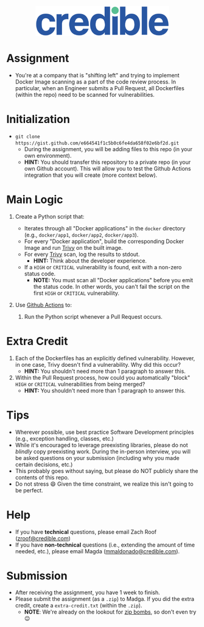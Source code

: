<p align="center">
  <img src="images/credible.svg" width="350">
</p>

# Assignment
+ You're at a company that is "shifting left" and trying to implement Docker Image scanning as a part of the code review process. In particular, when an Engineer submits a Pull Request, all Dockerfiles (within the repo) need to be scanned for vulnerabilities.

# Initialization
+ `git clone https://gist.github.com/e664541f1c5b0c6fe4da658f02e6bf2d.git`
    + During the assignment, you will be adding files to this repo (in your own environment).
    + **HINT:** You should transfer this repository to a private repo (in your own Github account).  This will allow you to test the Github Actions integration that you will create (more context below).

# Main Logic
1. Create a Python script that:
    + Iterates through all "Docker applications" in the `docker` directory (e.g., `docker/app1`, `docker/app2`, `docker/app3`).
    + For every "Docker application", build the corresponding Docker Image and run [Trivy](https://github.com/aquasecurity/trivy) on the built image.
    + For every [Trivy](https://github.com/aquasecurity/trivy) scan, log the results to stdout.
        + **HINT:** Think about the developer experience.
    + If a `HIGH` or `CRITICAL` vulnerability is found, exit with a non-zero status code.
        + **NOTE:** You must scan all "Docker applications" before you emit the status code.  In other words, you can't fail the script on the first `HIGH` or `CRITICAL` vulnerability.

2. Use [Github Actions](https://docs.github.com/en/actions) to:
    1. Run the Python script whenever a Pull Request occurs.

# Extra Credit
1. Each of the Dockerfiles has an explicitly defined vulnerability.  However, in one case, Trivy doesn't find a vulnerability.  Why did this occur?
    + **HINT:** You shouldn't need more than 1 paragraph to answer this.
2. Within the Pull Request process, how could you automatically "block" `HIGH` or `CRITICAL` vulnerabilities from being merged?
    + **HINT:** You shouldn't need more than 1 paragraph to answer this.


# Tips
+ Wherever possible, use best practice Software Development principles (e.g., exception handling, classes, etc.)
+ While it's encouraged to leverage preexisting libraries, please do not *blindly* copy preexisting work.  During the in-person interview, you will be asked questions on your submission (including why you made certain decisions, etc.)
+ This probably goes without saying, but please do NOT publicly share the contents of this repo.
+ Do not stress :smile:  Given the time constraint, we realize this isn't going to be perfect.

# Help
+ If you have **technical** questions, please email Zach Roof (zroof@credible.com)
+ If you have **non-technical** questions (i.e., extending the amount of time needed, etc.), please email Magda (mmaldonado@credible.com).

# Submission
+ After receiving the assignment, you have 1 week to finish.
+ Please submit the assignment (as a `.zip`) to Madga.  If you did the extra credit, create a `extra-credit.txt` (within the `.zip`).
    + **NOTE**: We're already on the lookout for [zip bombs](https://en.wikipedia.org/wiki/Zip_bomb), so don't even try :wink:
